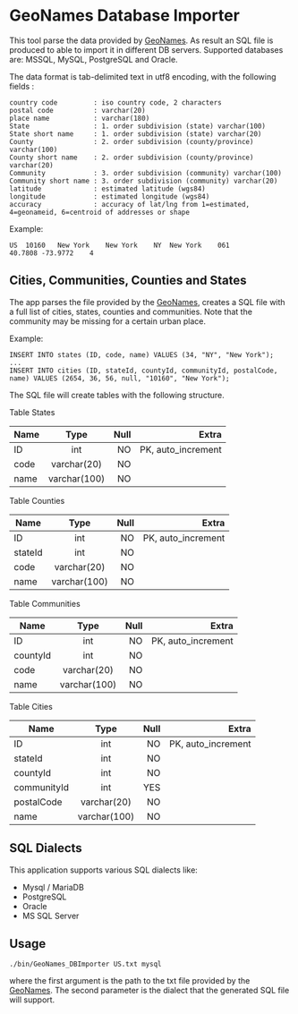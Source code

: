# GeoNames Database Importer

This tool parse the data provided by <a href="http://download.geonames.org/export/zip/" target="_blank">GeoNames</a>. As result an SQL file
is produced to able to import it in different DB servers. Supported databases are: MSSQL, MySQL, PostgreSQL and Oracle.

The data format is tab-delimited text in utf8 encoding, with the following fields :

```
country code         : iso country code, 2 characters
postal code          : varchar(20)
place name           : varchar(180)
State                : 1. order subdivision (state) varchar(100)
State short name     : 1. order subdivision (state) varchar(20)
County               : 2. order subdivision (county/province) varchar(100)
County short name    : 2. order subdivision (county/province) varchar(20)
Community            : 3. order subdivision (community) varchar(100)
Community short name : 3. order subdivision (community) varchar(20)
latitude             : estimated latitude (wgs84)
longitude            : estimated longitude (wgs84)
accuracy             : accuracy of lat/lng from 1=estimated, 4=geonameid, 6=centroid of addresses or shape
```

Example:

```
US	10160	New York	New York	NY	New York	061			40.7808	-73.9772	4
```
## Cities, Communities, Counties and States ##

The app parses the file provided by the <a href="http://download.geonames.org/export/zip/" target="_blank">GeoNames</a>, 
creates a SQL file with a full list of cities, states, counties and communities. Note that the community may be missing 
for a certain urban place.

Example:
```
INSERT INTO states (ID, code, name) VALUES (34, "NY", "New York");
...
INSERT INTO cities (ID, stateId, countyId, communityId, postalCode, name) VALUES (2654, 36, 56, null, "10160", "New York");
```
The SQL file will create tables with the following structure.

Table States

| Name          | Type           | Null  | Extra              |
| ------------- |:--------------:| -----:| ------------------:|
| ID            | int            |  NO   | PK, auto_increment |
| code          | varchar(20)    |  NO   |                    |
| name          | varchar(100)   |  NO   |                    |

Table Counties

| Name    | Type           | Null  |              Extra |
|---------|:--------------:| -----:|-------------------:|
| ID      | int            |  NO   | PK, auto_increment |
| stateId | int            |  NO   |                    |
| code    | varchar(20)    |  NO   |                    |
| name    | varchar(100)   |  NO   |                    |

Table Communities

| Name     | Type           | Null  |              Extra |
|----------|:--------------:| -----:|-------------------:|
| ID       | int            |  NO   | PK, auto_increment |
| countyId | int            |  NO   |                    |
| code     | varchar(20)    |  NO   |                    |
| name     | varchar(100)   |  NO   |                    |

Table Cities

| Name        | Type           | Null |              Extra |
|-------------|:--------------:|-----:|-------------------:|
| ID          | int            |   NO | PK, auto_increment |
| stateId     | int            |   NO |                    |
| countyId    | int            |   NO |                    |
| communityId | int            |  YES |                    |
| postalCode  | varchar(20)    |   NO |                    |
| name        | varchar(100)   |   NO |                    |



## SQL Dialects ##
This application supports various SQL dialects like:
- Mysql / MariaDB
- PostgreSQL 
- Oracle
- MS SQL Server

## Usage ##

```
./bin/GeoNames_DBImporter US.txt mysql
```
where the first argument is the path to the txt file provided by the
<a href="http://download.geonames.org/export/zip/" target="_blank">GeoNames</a>. 
The second parameter is the dialect that the generated SQL file will support.

